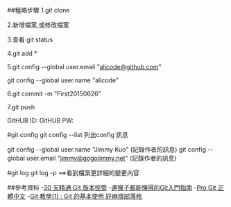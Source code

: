 ##粗略步驟
1.git clone

2.新增檔案,或修改檔案

3.查看 git status

4.git add *

5.git config --global user.email "alicode@github.com"

  git config --global user.name  "alicode"

6.git commit -m "First20150626"

7.git push 

GitHUB ID:
GitHUB PW:

#git config
git config --list   列出config 訊息

git config --global user.name "Jimmy Kuo" (記錄作者的訊息)
git config --global user.email "jimmy@gogojimmy.net" (記錄作者的訊息)

#git log
git log -p    ==>看到檔案更詳細的變更內容

##參考資料
-[30 天精通 Git 版本控管](https://github.com/doggy8088/Learn-Git-in-30-days)
-[連猴子都能懂得的Git入門指南](http://backlogtool.com/git-guide/tw/)
-[Pro Git 正體中文](http://git-scm.com/book/zh-tw/v1)
-[Git 教學(1) : Git 的基本使用 好麻煩部落格](http://gogojimmy.net/2012/01/17/how-to-use-git-1-git-basic/)
